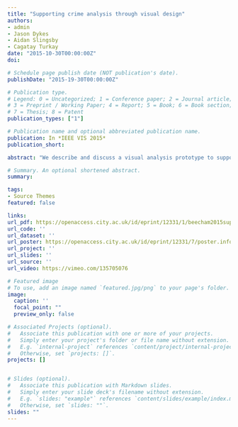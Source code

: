 ```yaml
---
title: "Supporting crime analysis through visual design"
authors:
- admin
- Jason Dykes
- Aidan Slingsby
- Cagatay Turkay
date: "2015-10-30T00:00:00Z"
doi:

# Schedule page publish date (NOT publication's date).
publishDate: "2015-19-30T00:00:00Z"

# Publication type.
# Legend: 0 = Uncategorized; 1 = Conference paper; 2 = Journal article;
# 3 = Preprint / Working Paper; 4 = Report; 5 = Book; 6 = Book section;
# 7 = Thesis; 8 = Patent
publication_types: ["1"]

# Publication name and optional abbreviated publication name.
publication: In *IEEE VIS 2015*
publication_short:

abstract: "We describe and discuss a visual analysis prototype to support volume crime analysis, a form of exploratory data analysis that aims to identify and describe patterns of criminality using historical and recent crime reports. Analysis requirements are relatively familiar: analysts wish to identify, define and compare sets of crime reports across multiple attributes (space, time and description). A challenge particular to the domain, identified through workshops with Police analysts in Belgium and the UK, is in developing exploratory data analysis software that offers some sophistication in data selection, aggregation and comparison, but with interaction techniques and representations that can be easily understood, navigated and communicated. In light of ongoing discussion with Police analysts, we propose four visual design and interaction maxims that relate to this challenge and discuss an early visual analysis prototype that we hope conforms to these maxims."

# Summary. An optional shortened abstract.
summary:

tags:
- Source Themes
featured: false

links:
url_pdf: https://openaccess.city.ac.uk/id/eprint/12331/1/beecham2015supporting.pdf
url_code: ''
url_dataset: ''
url_poster: https://openaccess.city.ac.uk/id/eprint/12331/7/poster.infoVis.2015.RB.12331.pdf
url_project: ''
url_slides: ''
url_source: ''
url_video: https://vimeo.com/135705076

# Featured image
# To use, add an image named `featured.jpg/png` to your page's folder.
image:
  caption: ''
  focal_point: ""
  preview_only: false

# Associated Projects (optional).
#   Associate this publication with one or more of your projects.
#   Simply enter your project's folder or file name without extension.
#   E.g. `internal-project` references `content/project/internal-project/index.md`.
#   Otherwise, set `projects: []`.
projects: []


# Slides (optional).
#   Associate this publication with Markdown slides.
#   Simply enter your slide deck's filename without extension.
#   E.g. `slides: "example"` references `content/slides/example/index.md`.
#   Otherwise, set `slides: ""`.
slides: ""
---
```


